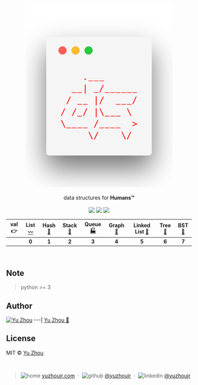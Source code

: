 <h3 style="text-align:center;font-weight: 300;" align="center">
  <img src="/public/logo.png" width="400px">
</h3>


<p align="center">
  data structures for <b>Humans™</b>

  <br/>
  <br/>
  <img src="https://forthebadge.com/images/badges/built-with-love.svg" width="87px">
  <img src="https://forthebadge.com/images/badges/made-with-python.svg" width="130px">
  <img src="https://img.shields.io/badge/downloads-0k-yellow.svg?style=flat-square">

</p>

|val 👉|  List [:wavy_dash:](#list-:wavy_dash:) | Hash [:book:](#hash-:book:) | Stack [:cake:](#stack-:cake:) | Queue [:factory:](#queue-:factory:) | Graph [:foggy:	](#graph-:foggy:	) |  Linked List  [:link:](#linkedlist-:link:) | Tree [:palm_tree:](tree-:palm_tree:) | BST [:deciduous_tree:](#bst-:deciduous_tree:)
| :--------: | :--------: |  :--------: |  :--------: |  :--------: | :---------: | :---------:| :---------: | :-------: |
|| **0** | **1** | **2** | **3** | **4** | **5** | **6** | **7** |


</br>



<!-- ## Dependencies -->

## Note

> python >= 3

## Author
[![Yu Zhou](https://avatars3.githubusercontent.com/u/6414741?s=100&v=4)](http://yuzhoujr.com)
---|
[Yu Zhou :rocket:](http://yuzhoujr.com)


## License

MIT © [Yu Zhou](http://yuzhoujr.com)


<br/>

<!-- FOSSA here maybe -->


> ![home](http://yuzhoujr.com/legacy/emoji/home.svg)
[yuzhoujr.com](http://www.yuzhoujr.com) &nbsp;&middot;&nbsp;
> ![github](http://yuzhoujr.com/legacy/emoji/github.svg)  [@yuzhoujr](https://github.com/yuzhoujr) &nbsp;&middot;&nbsp;
> ![linkedin](http://yuzhoujr.com/legacy/emoji/linkedin.svg)  [@yuzhoujr](https://linkedin.com/in/yuzhoujr)
